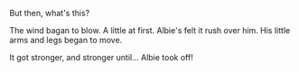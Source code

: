 ---
---
But then, what's this?

The wind bagan to blow. A little at first. Albie's felt it rush over him. His little arms and legs began to move.

It got stronger, and stronger until… Albie took off!
